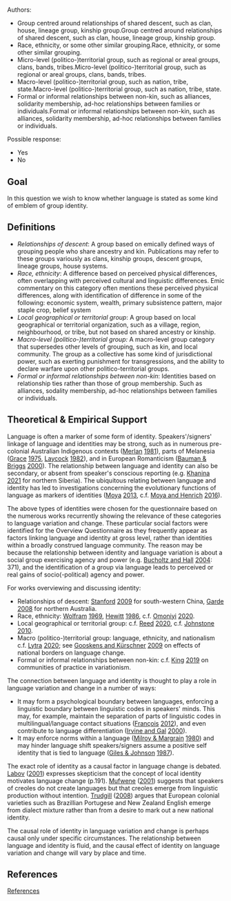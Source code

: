 # [](ContributionTable?__template__=property.md&property=name#cldf:OI1)

Authors: [](ContributionTable?__template__=property.md&property=contributor#cldf:OI1)
- Group centred around relationships of shared descent, such as clan, house, lineage group, kinship group.Group centred around relationships of shared descent, such as clan, house, lineage group, kinship group.
- Race, ethnicity, or some other similar grouping.Race, ethnicity, or some other similar grouping.
- Micro-level (politico-)territorial group, such as regional or areal groups, clans, bands, tribes.Micro-level (politico-)territorial group, such as regional or areal groups, clans, bands, tribes.
- Macro-level (politico-)territorial group, such as nation, tribe, state.Macro-level (politico-)territorial group, such as nation, tribe, state.
- Formal or informal relationships between non-kin, such as alliances, solidarity membership, ad-hoc relationships between families or individuals.Formal or informal relationships between non-kin, such as alliances, solidarity membership, ad-hoc relationships between families or individuals.

Possible response:
- Yes
- No

## Goal

In this question we wish to know whether language is stated as some kind of emblem of group identity.


## Definitions

- *Relationships of descent*: A group based on emically defined ways of grouping people who share ancestry and kin. Publications may refer to these groups variously as clans, kinship groups, descent groups, lineage groups, house systems.
- *Race, ethnicity*: A difference based on perceived physical differences, often overlapping with perceived cultural and linguistic differences. Emic commentary on this category often mentions these perceived physical differences, along with identification of difference in some of the following: economic system, wealth, primary subsistence pattern, major staple crop, belief system
- *Local geographical or territorial group*: A group based on local geographical or territorial organization, such as a village, region, neighbourhood, or tribe, but not based on shared ancestry or kinship.
- *Macro-level (politico-)territorial group:* A macro-level group category that supersedes other levels of grouping, such as kin, and local community. The group as a collective has some kind of jurisdictional power, such as exerting punishment for transgressions, and the ability to declare warfare upon other politico-territorial groups.
- *Formal or informal relationships between non-kin*: Identities based on relationship ties rather than those of group membership. Such as alliances, sodality membership, ad-hoc relationships between families or individuals.

## Theoretical & Empirical Support

Language is often a marker of some form of identity. Speakers'/signers' linkage of language and identities may be strong, such as in numerous pre-colonial Australian Indigenous contexts ([Merlan](sources.bib?ref&with_internal_ref_link&keep_label#cldf:Merlan1981) [1981](sources.bib?ref&with_internal_ref_link&keep_label#cldf:Merlan1981)), parts of Melanesia ([Grace](sources.bib?ref&with_internal_ref_link&keep_label#cldf:Grace1975) [1975](sources.bib?ref&with_internal_ref_link&keep_label#cldf:Grace1975), [Laycock](sources.bib?ref&with_internal_ref_link&keep_label#cldf:Laycock1982) [1982](sources.bib?ref&with_internal_ref_link&keep_label#cldf:Laycock1982)), and in European Romanticism ([Bauman & Briggs](sources.bib?ref&with_internal_ref_link&keep_label#cldf:BaumanBriggs2000) [2000](sources.bib?ref&with_internal_ref_link&keep_label#cldf:BaumanBriggs2000)). The relationship between language and identity can also be secondary, or absent from speaker's conscious reporting (e.g. [Khanina](sources.bib?ref&with_internal_ref_link&keep_label#cldf:Khanina2021) [2021](sources.bib?ref&with_internal_ref_link&keep_label#cldf:Khanina2021) for northern Siberia). The ubiquitous relating between language and identity has led to investigations concerning the evolutionary functions of language as markers of identities ([Moya](sources.bib?ref&with_internal_ref_link&keep_label#cldf:Moya2013) [2013](sources.bib?ref&with_internal_ref_link&keep_label#cldf:Moya2013), c.f. [Moya and Henrich](sources.bib?ref&with_internal_ref_link&keep_label#cldf:MoyaHenrich2016) [2016](sources.bib?ref&with_internal_ref_link&keep_label#cldf:MoyaHenrich2016)).

The above types of identities were chosen for the questionnaire based on the numerous works recurrently showing the relevance of these categories to language variation and change. These particular social factors were identified for the Overview Questionnaire as they frequently appear as factors linking language and identity at gross level, rather than identities within a broadly construed language community. The reason may be because the relationship between identity and language variation is about a social group exercising agency and power (e.g. [Bucholtz and Hall](sources.bib?ref&with_internal_ref_link&keep_label#cldf:BucholtzHall2004) [2004](sources.bib?ref&with_internal_ref_link&keep_label#cldf:BucholtzHall2004): 371), and the identification of a group via language leads to perceived or real gains of socio(-political) agency and power.

For works overviewing and discussing identity:
- Relationships of descent: [Stanford](sources.bib?ref&with_internal_ref_link&keep_label#cldf:Stanford2009a) [2009](sources.bib?ref&with_internal_ref_link&keep_label#cldf:Stanford2009a) for south-western China, [Garde](sources.bib?ref&with_internal_ref_link&keep_label#cldf:Garde2008) [2008](sources.bib?ref&with_internal_ref_link&keep_label#cldf:Garde2008) for northern Australia.
- Race, ethnicity: [Wolfram](sources.bib?ref&with_internal_ref_link&keep_label#cldf:Wolfram1969) [1969](sources.bib?ref&with_internal_ref_link&keep_label#cldf:Wolfram1969), [Hewitt](sources.bib?ref&with_internal_ref_link&keep_label#cldf:Hewitt) [1986](sources.bib?ref&with_internal_ref_link&keep_label#cldf:Hewitt), c.f. [Omoniyi](sources.bib?ref&with_internal_ref_link&keep_label#cldf:Omoniyi2020) [2020](sources.bib?ref&with_internal_ref_link&keep_label#cldf:Omoniyi2020).
- Local geographical or territorial group: c.f. [Reed](sources.bib?ref&with_internal_ref_link&keep_label#cldf:Reed2020) [2020](sources.bib?ref&with_internal_ref_link&keep_label#cldf:Reed2020), c.f. [Johnstone](sources.bib?ref&with_internal_ref_link&keep_label#cldf:Johnstone2010) [2010](sources.bib?ref&with_internal_ref_link&keep_label#cldf:Johnstone2010).
- Macro (politico-)territorial group: language, ethnicity, and nationalism c.f. [Lytra](sources.bib?ref&with_internal_ref_link&keep_label#cldf:Lytra2020) [2020](sources.bib?ref&with_internal_ref_link&keep_label#cldf:Lytra2020); see [Gooskens and Kürschner](sources.bib?ref&with_internal_ref_link&keep_label#cldf:GooskensKurschner2009) [2009](sources.bib?ref&with_internal_ref_link&keep_label#cldf:GooskensKurschner2009) on effects of national borders on language change.
- Formal or informal relationships between non-kin:  c.f. [King](sources.bib?ref&with_internal_ref_link&keep_label#cldf:King2019) [2019](sources.bib?ref&with_internal_ref_link&keep_label#cldf:King2019) on communities of practice in variationism.

The connection between language and identity is thought to play a role in language variation and change in a number of ways:
- It may form a psychological boundary between languages, enforcing a linguistic boundary between linguistic codes in speakers' minds. This may, for example, maintain the separation of parts of linguistic codes in multilingual/language contact situations ([François](sources.bib?ref&with_internal_ref_link&keep_label#cldf:Francois2012) [2012](sources.bib?ref&with_internal_ref_link&keep_label#cldf:Francois2012)), and even contribute to language differentiation ([Irvine and Gal](sources.bib?ref&with_internal_ref_link&keep_label#cldf:IrvineGal2000) [2000](sources.bib?ref&with_internal_ref_link&keep_label#cldf:IrvineGal2000)).
- It may enforce norms within a language ([Milroy & Margrain](sources.bib?ref&with_internal_ref_link&keep_label#cldf:MilroyMargrain1980) [1980](sources.bib?ref&with_internal_ref_link&keep_label#cldf:MilroyMargrain1980)) and may hinder language shift speakers/signers assume a positive self identity that is tied to language ([Giles & Johnson](sources.bib?ref&with_internal_ref_link&keep_label#cldf:GilesJohnson1987) [1987](sources.bib?ref&with_internal_ref_link&keep_label#cldf:GilesJohnson1987)).

The exact role of identity as a causal factor in language change is debated. [Labov](sources.bib?ref&with_internal_ref_link&keep_label#cldf:Labov2001) ([2001](sources.bib?ref&with_internal_ref_link&keep_label#cldf:Labov2001)) expresses skepticism that the concept of local identity motivates language change (p.191). [Mufwene](sources.bib?ref&with_internal_ref_link&keep_label#cldf:Mufwene2001) ([2001](sources.bib?ref&with_internal_ref_link&keep_label#cldf:Mufwene2001)) suggests that speakers of creoles do not create languages but that creoles emerge from linguistic production without intention. [Trudgill](sources.bib?ref&with_internal_ref_link&keep_label#cldf:Trudgill2008) ([2008](sources.bib?ref&with_internal_ref_link&keep_label#cldf:Trudgill2008)) argues that European colonial varieties such as Brazillian Portugese and New Zealand English emerge from dialect mixture rather than from a desire to mark out a new national identity.

The causal role of identity in language variation and change is perhaps causal only under specific circumstances. The relationship between language and identity is fluid, and the causal effect of identity on language variation and change will vary by place and time.

## References

[References](Source?cited_only&with_link#cldf:__all__)